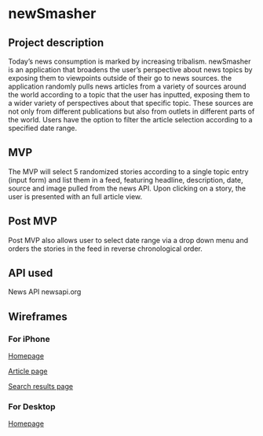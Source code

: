 
# newSmasher

## Project description
Today’s news consumption is marked by increasing tribalism.   newSmasher is 
an application that broadens the user’s perspective about news topics by exposing 
them to viewpoints outside of their go to news sources. the application randomly 
pulls news articles from a variety of sources around the world according to a topic 
that the user has inputted, exposing them to a wider variety of perspectives about 
that specific topic. These sources are not only from different publications but also 
from outlets in different parts of the world.  Users have the option to filter 
the article selection according to a specified date range.

## MVP
The MVP will select 5 randomized stories according to a single topic entry (input 
form) and list them in a feed, featuring headline, description, date, source and 
image pulled from the news API.  Upon clicking on a story, the user is presented with 
an full article view.

## Post MVP
Post MVP also allows user to select date range via a drop down menu and orders the 
stories in the feed in reverse chronological order. 

## API used
News API 
newsapi.org


## Wireframes
<!-- Mockups of your app on desktop, tablet, and mobile. -->
### For iPhone

[Homepage ](https://imgur.com/a/L5Wrl9K.png)

[Article page](https://imgur.com/a/5Ct0Xma.png)

[Search results page](https://imgur.com/a/RtsPIoW.png)

### For Desktop 
[Homepage](https://www.figma.com/file/ddRNzflq21VaMQR7b73yAQ/Project-1?node-id=24%3A63)


<!-- Explain technologies used, approaches taken, a link to your live site, relevant instructions for viewers, and any unsolved problems.


Host on Surge
** I promise to add an attribution link on my website or app to NewsAPI.org. -->

